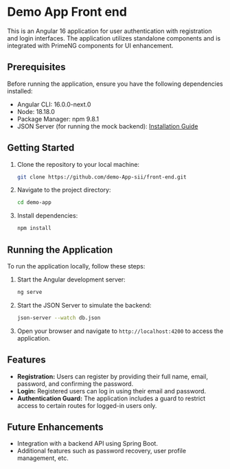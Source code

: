 # Demo App Front end 

This is an Angular 16 application for user authentication with registration and login interfaces. The application utilizes standalone components and is integrated with PrimeNG components for UI enhancement.

## Prerequisites

Before running the application, ensure you have the following dependencies installed:

- Angular CLI: 16.0.0-next.0
- Node: 18.18.0
- Package Manager: npm 9.8.1
- JSON Server (for running the mock backend): [Installation Guide](https://github.com/typicode/json-server#install)

## Getting Started

1. Clone the repository to your local machine:

    ```bash
    git clone https://github.com/demo-App-sii/front-end.git
    ```

2. Navigate to the project directory:

    ```bash
    cd demo-app
    ```

3. Install dependencies:

    ```bash
    npm install
    ```

## Running the Application

To run the application locally, follow these steps:

1. Start the Angular development server:

    ```bash
    ng serve
    ```

2. Start the JSON Server to simulate the backend:

    ```bash
    json-server --watch db.json
    ```

3. Open your browser and navigate to `http://localhost:4200` to access the application.

## Features

- **Registration:** Users can register by providing their full name, email, password, and confirming the password.
- **Login:** Registered users can log in using their email and password.
- **Authentication Guard:** The application includes a guard to restrict access to certain routes for logged-in users only.

## Future Enhancements

- Integration with a backend API using Spring Boot.
- Additional features such as password recovery, user profile management, etc.


